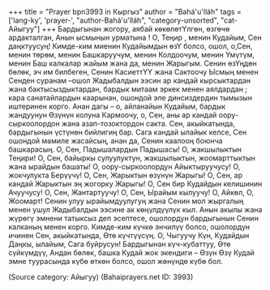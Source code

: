 +++
title = "Prayer bpn3993 in Кыргыз"
author = "Bahá'u'lláh"
tags = ['lang-ky', 'prayer-', "author-Bahá'u'lláh", "category-unsorted", "cat-Айыгуу"]
+++
Бардыгынан жогору, аябай көкөлөтҮлгөн, өзгөчө ардакталган, Анын ысмынын урматына ! О, Теңир , менин Кудайым, Сен даңктуусуң! Кимде-ким миенин Кудайымдын өзҮ болсо, ошол, о,Сен, менин төрөм, менин Башкаруучум, менин Колдоочум, менин Үмүтүм, менин Баш калкалар жайым жана да, менин Жарыгым. Сенин өзҮңдөн бөлөк, эч им билбеген, Сенин КасиеттҮҮ жана Сактоочу Ысмың менен Сенден суранам –ошол Жадыбалдын ээсин ар кандай кырсыктардан жана бактысыздыктардан, бардык митаам эркек менен аялдардан ; кара санатайлардын каарынан, ошондой эле динсиздердин тымызын иштеринен корго. Анан дагы – о, айланайын Кудайым, бардык жандуунун Өзүнүн колуна Кармоочу, о, Сен, аны ар кандай оору-сыркоолордон жана азап-тозоктордон сакта. Сен, акыйкатында, бардыгынын үстүнөн бийлигиң бар. Сага кандай ылайык келсе, Сен ошондой мамиле жасайсың, анан да, Сенин каалооң боюнча башкарасың. О, Сен, Падышалардын Падышасы! О, жакшылыктын Теңири! О, Сен, байыркы сулуулуктун, жакшылыктын, жоомарттыктын жана ырайдын башаты! О, оору-сыркоолордун Айыктыруучусу! О, жокчулукта Берүүчү! О, Сен, Жарыктын өзүнүн Жарыгы! О, Сен, ар кандай Жарыктын эң жогорку Жарыгы! О, Сен бир Кудайдын келишинин Ачуучусу! О, Сен, Жантартуучу! О, Сен, Ырайым кылуучу! О, Айкөл, О, Жоомарт! Сенин улуу ырайымдуулугуң жана Сенин мол жыргалың менен ушул Жадыбалдын ээсине ак көңүлдүүлүк кыл. Анын акылы жана жүрөгү эмнени татыксыз деп эсептесе, ошолордун бардыгынын Сенин калканың менен корго. Кимде-ким күчкө энчилүү болсо, ошолордун ичинен Сен, акыйкатында, Өтө күчтүүсүң. О, Чыгуучу Күн, Кудайдын Даңкы, ылайым, Сага буйрусун! Бардыгынан күч-кубаттуу, Өтө сүйкүмдүү, Андан бөлөк, башка Кудай жок экендиги – Өзүн Өзү Кудай эмне туурасында күбө өткөн болсо, ошол жөнүндө күбө бол.

(Source category: Айыгуу)
(Bahaiprayers.net ID: 3993)
